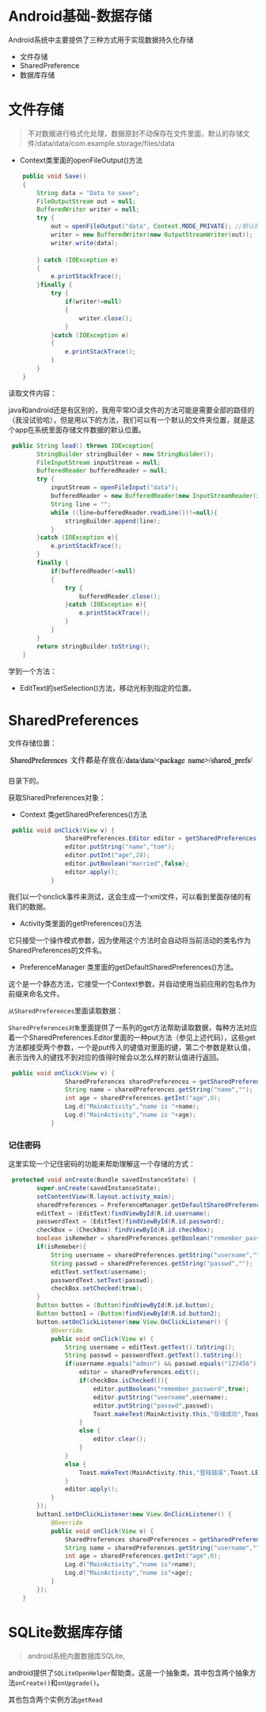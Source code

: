 # Android基础-数据存储

Android系统中主要提供了三种方式用于实现数据持久化存储

* 文件存储
* SharedPreference
* 数据库存储

# 文件存储

> 不对数据进行格式化处理，数据原封不动保存在文件里面，默认的存储文件/data/data/com.example.storage/files/data

* Context类里面的openFileOutput()方法

~~~java
    public void Save()
    {
        String data = "Data to save";
        FileOutputStream out = null;
        BufferedWriter writer = null;
        try {
            out = openFileOutput("data", Context.MODE_PRIVATE); //默认的操作模式，表示该文件存在的话就进行覆盖写。
            writer = new BufferedWriter(new OutputStreamWriter(out));
            writer.write(data);

        } catch (IOException e)
        {
            e.printStackTrace();
        }finally {
            try {
                if(writer!=null)
                {
                    writer.close();
                }
            }catch (IOException e)
            {
                e.printStackTrace();
            }
        }
    }
~~~

读取文件内容：

java和android还是有区别的，我用平常IO读文件的方法可能是需要全部的路径的（我没试验哈），但是用以下的方法，我们可以有一个默认的文件夹位置，就是这个app在系统里面存储文件数据的默认位置。

~~~java
 public String load() throws IOException{
        StringBuilder stringBuilder = new StringBuilder();
        FileInputStream inputStream = null;
        BufferedReader bufferedReader = null;
        try {
            inputStream = openFileInput("data");
            bufferedReader = new BufferedReader(new InputStreamReader(inputStream));
            String line = "";
            while ((line=bufferedReader.readLine())!=null){
                stringBuilder.append(line);
            }
        }catch (IOException e){
            e.printStackTrace();
        }
        finally {
            if(bufferedReader!=null)
            {
                try {
                    bufferedReader.close();
                }catch (IOException e){
                    e.printStackTrace();
                }
            }
        }
        return stringBuilder.toString();
    }
~~~

学到一个方法：

* EditText的setSelection()方法，移动光标到指定的位置。

# SharedPreferences

文件存储位置：

![image-20201027183200787](Android基础-数据存储.assets/image-20201027183200787.png)

目录下的。

获取SharedPreferences对象：

* Context 类getSharedPreferences()方法

~~~java
 public void onClick(View v) {
                SharedPreferences.Editor editor = getSharedPreferences("data",MODE_PRIVATE).edit();
                editor.putString("name","tom");
                editor.putInt("age",28);
                editor.putBoolean("married",false);
                editor.apply();
            }
~~~

我们以一个onclick事件来测试，这会生成一个xml文件，可以看到里面存储的有我们的数据。	

* Activity类里面的getPreferences()方法

它只接受一个操作模式参数，因为使用这个方法时会自动将当前活动的类名作为SharedPreferences的文件名。

* PreferenceManager 类里面的getDefaultSharedPreferences()方法。

这个是一个静态方法，它接受一个Context参数，并自动使用当前应用的包名作为前缀来命名文件。

`从SharedPreferences`里面读取数据：

`SharedPreferences对象`里面提供了一系列的get方法帮助读取数据，每种方法对应着一个SharedPreferences.Editor里面的一种put方法（参见上述代码），这些get方法都接受两个参数，一个是put传入的键值对里面的键，第二个参数是默认值，表示当传入的键找不到对应的值得时候会以怎么样的默认值进行返回。

~~~java
 public void onClick(View v) {
                SharedPreferences sharedPreferences = getSharedPreferences("data",MODE_PRIVATE);
                String name = sharedPreferences.getString("name","");
                int age = sharedPreferences.getInt("age",0);
                Log.d("MainActivity","name is "+name);
                Log.d("MainActivity","name is "+age);
            }
~~~

### 记住密码

这里实现一个记住密码的功能来帮助理解这一个存储的方式：

~~~java
 protected void onCreate(Bundle savedInstanceState) {
        super.onCreate(savedInstanceState);
        setContentView(R.layout.activity_main);
        sharedPreferences = PreferenceManager.getDefaultSharedPreferences(this);
        editText = (EditText)findViewById(R.id.username);
        passwordText = (EditText)findViewById(R.id.password);
        checkBox = (CheckBox) findViewById(R.id.checkBox);
        boolean isRemeber = sharedPreferences.getBoolean("remember_password",false);
        if(isRemeber){
            String username = sharedPreferences.getString("username","");
            String passwd = sharedPreferences.getString("passwd","");
            editText.setText(username);
            passwordText.setText(passwd);
            checkBox.setChecked(true);
        }
        Button button = (Button)findViewById(R.id.button);
        Button button1 = (Button)findViewById(R.id.button2);
        button.setOnClickListener(new View.OnClickListener() {
            @Override
            public void onClick(View v) {
                String username = editText.getText().toString();
                String passwd = passwordText.getText().toString();
                if(username.equals("admin") && passwd.equals("123456")){
                    editor = sharedPreferences.edit();
                    if(checkBox.isChecked()){
                        editor.putBoolean("remember_password",true);
                        editor.putString("username",username);
                        editor.putString("passwd",passwd);
                        Toast.makeText(MainActivity.this,"存储成功",Toast.LENGTH_LONG);
                    }
                    else {
                        editor.clear();
                    }
                }
                else {
                    Toast.makeText(MainActivity.this,"登陆错误",Toast.LENGTH_LONG);
                }
                editor.apply();
            }
        });
        button1.setOnClickListener(new View.OnClickListener() {
            @Override
            public void onClick(View v) {
                SharedPreferences sharedPreferences = getSharedPreferences("com.example.sharedpreferencestest_preferences",MODE_PRIVATE);
                String name = sharedPreferences.getString("username","");
                int age = sharedPreferences.getInt("age",0);
                Log.d("MainActivity","name is"+name);
                Log.d("MainActivity","name is"+age);
            }
        });
    }
~~~

# SQLite数据库存储

> android系统内置数据库SQLite,

android提供了`SQLiteOpenHelper`帮助类，这是一个抽象类。其中包含两个抽象方法`onCreate()`和`onUpgrade()`。

其也包含两个实例方法`getRead`